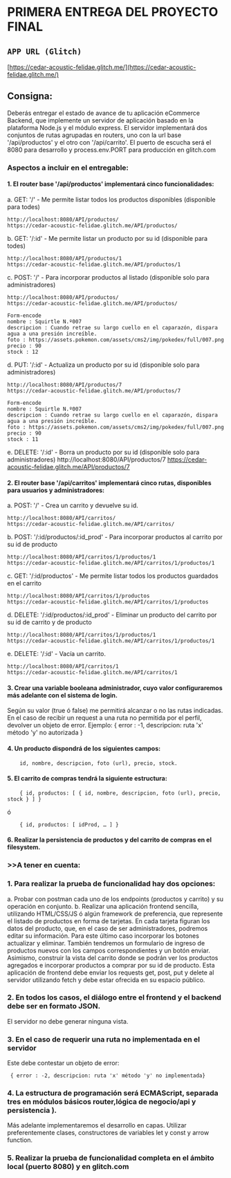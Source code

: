# PRIMERA ENTREGA DEL PROYECTO FINAL


## `APP URL (Glitch)`

[https://cedar-acoustic-felidae.glitch.me/](https://cedar-acoustic-felidae.glitch.me/)


## Consigna: 
Deberás entregar el estado de avance de tu aplicación eCommerce Backend, que implemente un servidor de aplicación basado en la plataforma Node.js y el módulo express. 
El servidor implementará dos conjuntos de rutas agrupadas en routers, uno con la url base '/api/productos' y el otro con '/api/carrito'. El puerto de escucha será el 8080 para desarrollo y process.env.PORT para producción en glitch.com

### Aspectos a incluir en el entregable:
#### 1. El router base '/api/productos' implementará cinco funcionalidades:

a. GET: '/' - Me permite listar todos los productos disponibles (disponible para todes)
```
http://localhost:8080/API/productos/
https://cedar-acoustic-felidae.glitch.me/API/productos/
```
b. GET: '/:id' - Me permite listar un producto por su id (disponible para todes)
```
http://localhost:8080/API/productos/1
https://cedar-acoustic-felidae.glitch.me/API/productos/1
```
c. POST: '/' - Para incorporar productos al listado (disponible solo para administradores)
```
http://localhost:8080/API/productos/
https://cedar-acoustic-felidae.glitch.me/API/productos/

Form-encode
nombre : Squirtle N.º007
descripcion : Cuando retrae su largo cuello en el caparazón, dispara agua a una presión increíble.
foto : https://assets.pokemon.com/assets/cms2/img/pokedex/full/007.png
precio : 90
stock : 12

```
d. PUT: '/:id' - Actualiza un producto por su id (disponible solo para administradores)
```
http://localhost:8080/API/productos/7
https://cedar-acoustic-felidae.glitch.me/API/productos/7

Form-encode
nombre : Squirtle N.º007
descripcion : Cuando retrae su largo cuello en el caparazón, dispara agua a una presión increíble.
foto : https://assets.pokemon.com/assets/cms2/img/pokedex/full/007.png
precio : 90
stock : 11

```
e. DELETE: '/:id' - Borra un producto por su id (disponible solo para administradores)
http://localhost:8080/API/productos/7
https://cedar-acoustic-felidae.glitch.me/API/productos/7


#### 2. El router base '/api/carritos' implementará cinco rutas, disponibles para usuarios y administradores:

a. POST: '/' - Crea un carrito y devuelve su id.
```
http://localhost:8080/API/carritos/
https://cedar-acoustic-felidae.glitch.me/API/carritos/

```
b. POST: '/:id/productos/:id_prod' - Para incorporar productos al carrito por su id de producto
```
http://localhost:8080/API/carritos/1/productos/1
https://cedar-acoustic-felidae.glitch.me/API/carritos/1/productos/1
```
c. GET: '/:id/productos' - Me permite listar todos los productos guardados en el carrito
```
http://localhost:8080/API/carritos/1/productos
https://cedar-acoustic-felidae.glitch.me/API/carritos/1/productos
```
d. DELETE: '/:id/productos/:id_prod' - Eliminar un producto del carrito por su id de carrito y de producto
```
http://localhost:8080/API/carritos/1/productos/1
https://cedar-acoustic-felidae.glitch.me/API/carritos/1/productos/1
```
e. DELETE: '/:id' - Vacía un carrito.
```
http://localhost:8080/API/carritos/1
https://cedar-acoustic-felidae.glitch.me/API/carritos/1
```

#### 3. Crear una variable booleana administrador, cuyo valor configuraremos más adelante con el sistema de login. 

Según su valor (true ó false) me permitirá alcanzar o no las rutas indicadas. En el caso de recibir un request a una ruta no permitida por el perfil, devolver un objeto de error. Ejemplo: { error : -1, descripcion: ruta 'x' método 'y' no autorizada }


#### 4. Un producto dispondrá de los siguientes campos: 
```
    id, nombre, descripcion, foto (url), precio, stock.
```
#### 5. El carrito de compras tendrá la siguiente estructura:
```
    { id, productos: [ { id, nombre, descripcion, foto (url), precio, stock } ] }
```
ó
```
    { id, productos: [ idProd, … ] }
```
#### 6. Realizar la persistencia de productos y del carrito de compras en el filesystem.

### >>A tener en cuenta:
### 1. Para realizar la prueba de funcionalidad hay dos opciones:

a. Probar con postman cada uno de los endpoints (productos y carrito) y su operación en conjunto.
b. Realizar una aplicación frontend sencilla, utilizando HTML/CSS/JS ó algún framework de preferencia, que represente el listado de productos en forma de tarjetas. En cada tarjeta figuran los datos del producto, que, en el caso de ser administradores, podremos editar su información. Para este último caso incorporar los botones actualizar y eliminar.
También tendremos un formulario de ingreso de productos nuevos con los campos correspondientes y un botón enviar. Asimismo, construir la vista del carrito donde se podrán ver los productos agregados e incorporar productos a comprar por su id de producto. Esta aplicación de frontend debe enviar los requests get, post, put y delete al servidor utilizando fetch y debe estar ofrecida en su espacio público.

### 2. En todos los casos, el diálogo entre el frontend y el backend debe ser en formato JSON. 
El servidor no debe generar ninguna vista.

### 3. En el caso de requerir una ruta no implementada en el servidor
Este debe contestar un objeto de error: 
```
 { error : -2, descripcion: ruta 'x' método 'y' no implementada}
```
### 4. La estructura de programación será ECMAScript, separada tres en módulos básicos router,lógica de negocio/api y persistencia ). 
Más adelante implementaremos el desarrollo en capas.
Utilizar preferentemente clases, constructores de variables let y const y arrow function.

### 5. Realizar la prueba de funcionalidad completa en el ámbito local (puerto 8080) y en glitch.com
